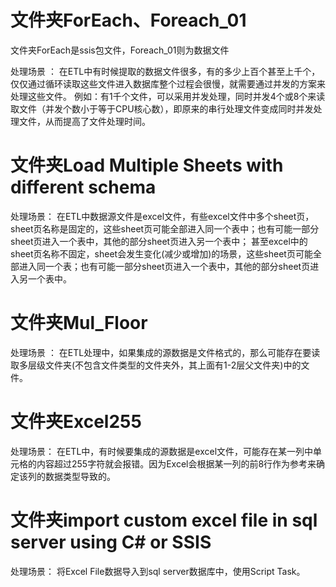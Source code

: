 # 文件夹ForEach、Foreach_01

文件夹ForEach是ssis包文件，Foreach_01则为数据文件

处理场景 ：
在ETL中有时候提取的数据文件很多，有的多少上百个甚至上千个，仅仅通过循环读取这些文件进入数据库整个过程会很慢，就需要通过并发的方案来处理这些文件。
例如：有1千个文件，可以采用并发处理，同时并发4个或8个来读取文件（并发个数小于等于CPU核心数），即原来的串行处理文件变成同时并发处理文件，从而提高了文件处理时间。

# 文件夹Load Multiple Sheets with different schema

处理场景：
在ETL中数据源文件是excel文件，有些excel文件中多个sheet页，sheet页名称是固定的，这些sheet页可能全部进入同一个表中；也有可能一部分sheet页进入一个表中，其他的部分sheet页进入另一个表中；
甚至excel中的sheet页名称不固定，sheet会发生变化(减少或增加)的场景，这些sheet页可能全部进入同一个表；也有可能一部分sheet页进入一个表中，其他的部分sheet页进入另一个表中。

# 文件夹Mul_Floor

处理场景 ：
在ETL处理中，如果集成的源数据是文件格式的，那么可能存在要读取多层级文件夹(不包含文件类型的文件夹外，其上面有1-2层父文件夹)中的文件。

# 文件夹Excel255

处理场景：
在ETL中，有时候要集成的源数据是excel文件，可能存在某一列中单元格的内容超过255字符就会报错。因为Excel会根据某一列的前8行作为参考来确定该列的数据类型导致的。

# 文件夹import custom excel file in sql server using C# or SSIS

处理场景：
将Excel File数据导入到sql server数据库中，使用Script Task。